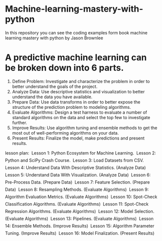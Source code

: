 # Machine-learning-mastery-with-python
In this repository you can see the coding examples form book machine learning mastery with python by Jason Brownlee



# A predictive machine learning can be broken down into 6 parts.
1. Define Problem: Investigate and characterize the problem in order to better understand
the goals of the project.
2. Analyze Data: Use descriptive statistics and visualization to better understand the data
you have available.
3. Prepare Data: Use data transforms in order to better expose the structure of the
prediction problem to modeling algorithms.
4. Evaluate Algorithms: Design a test harness to evaluate a number of standard algorithms
on the data and select the top few to investigate further.
5. Improve Results: Use algorithm tuning and ensemble methods to get the most out of
well-performing algorithms on your data.
6. Present Results: Finalize the model, make predictions and present results.



lesson plan:
 Lesson 1: Python Ecosystem for Machine Learning.
 Lesson 2: Python and SciPy Crash Course.
 Lesson 3: Load Datasets from CSV.
 Lesson 4: Understand Data With Descriptive Statistics. (Analyze Data)
 Lesson 5: Understand Data With Visualization. (Analyze Data)
 Lesson 6: Pre-Process Data. (Prepare Data)
 Lesson 7: Feature Selection. (Prepare Data)
 Lesson 8: Resampling Methods. (Evaluate Algorithms)
 Lesson 9: Algorithm Evaluation Metrics. (Evaluate Algorithms)
 Lesson 10: Spot-Check Classification Algorithms. (Evaluate Algorithms)
 Lesson 11: Spot-Check Regression Algorithms. (Evaluate Algorithms)
 Lesson 12: Model Selection. (Evaluate Algorithms)
 Lesson 13: Pipelines. (Evaluate Algorithms)
 Lesson 14: Ensemble Methods. (Improve Results)
 Lesson 15: Algorithm Parameter Tuning. (Improve Results)
 Lesson 16: Model Finalization. (Present Results)



